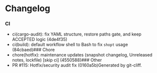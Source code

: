 # Changelog
### CI
- ci(cargo-audit): fix YAML structure, restore paths gate, and keep ACCEPTED logic (4de4f35)
- ci(build): default workflow shell to Bash to fix `shopt` usage (84cbaed)### Chore
- chore(hotfix): maintenance updates (snapshot changelog, Unreleased notes, lockfile) [skip ci] (4550588)### Other
- PR #115: Hotfix/security audit fix (0160a5b)Generated by git-cliff.
